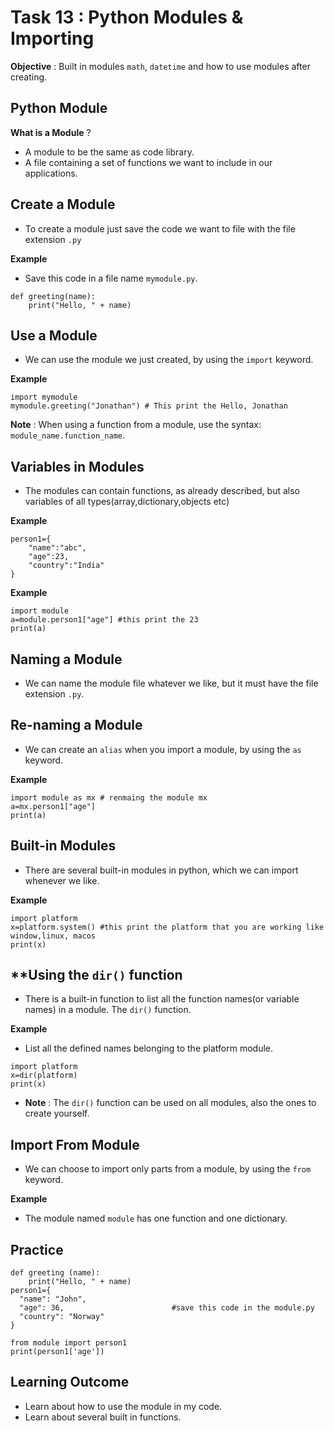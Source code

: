 # **Task 13 : Python Modules & Importing**

**Objective** : Built in modules `math`, `datetime` and how to use modules after creating.


## **Python Module**

**What is a Module** ?

- A module to be the same as code library.
- A file containing a set of functions we want to include in our applications.

## **Create a Module**

- To create a module just save the code we want to file with the file extension `.py`


**Example**

- Save this code in a file name `mymodule.py`.

```
def greeting(name):
    print("Hello, " + name)
``` 

## **Use a Module**

- We can use the module we just created, by using the `import` keyword.

**Example**

```
import mymodule
mymodule.greeting("Jonathan") # This print the Hello, Jonathan

```

**Note** : When using a function from a module, use the syntax:
`module_name.function_name`.


## **Variables in Modules**

- The modules can contain functions, as already described, but also variables of all types(array,dictionary,objects etc)

**Example**

```
person1={
    "name":"abc",
    "age":23,
    "country":"India"
}
```

**Example**
```
import module
a=module.person1["age"] #this print the 23
print(a)

```

## **Naming a Module**
- We can name the module file whatever we like, but it must have the file extension `.py`.

## **Re-naming a Module**

- We can create an `alias` when you import a module, by using the `as` keyword.

**Example**

```
import module as mx # renmaing the module mx 
a=mx.person1["age"]
print(a)

```

## **Built-in Modules**

- There are several built-in modules in python, which we can import whenever we like.

**Example**

```
import platform
x=platform.system() #this print the platform that you are working like window,linux, macos
print(x)

```

## **Using the `dir()` function

- There is a built-in function to list all the function names(or variable names) in a module. The `dir()` function.

**Example**
- List all the defined names belonging to the platform module.

```
import platform
x=dir(platform)
print(x)

```

- **Note** : The `dir()` function can be used on all modules, also the ones to create yourself.


## **Import From Module**

- We can choose to import only parts from a module, by using the `from` keyword.

**Example**
- The module named `module` has one function and one dictionary.
## **Practice**
```
def greeting (name):
    print("Hello, " + name)
person1={
  "name": "John",
  "age": 36,                        #save this code in the module.py
  "country": "Norway"
}
```

```
from module import person1
print(person1['age'])
```

## **Learning Outcome**

- Learn about how to use the module in my code.
- Learn about several built in functions.
